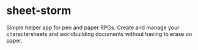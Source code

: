 # sheet-storm
Simple helper app for pen and paper RPGs. Create and manage your charactersheets and worldbuilding documents without having to erase on paper.
